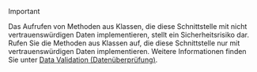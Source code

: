 > [!IMPORTANT]
> Das Aufrufen von Methoden aus Klassen, die diese Schnittstelle mit nicht vertrauenswürdigen Daten implementieren, stellt ein Sicherheitsrisiko dar. Rufen Sie die Methoden aus Klassen auf, die diese Schnittstelle nur mit vertrauenswürdigen Daten implementieren. Weitere Informationen finden Sie unter [Data Validation (Datenüberprüfung)](https://www.owasp.org/index.php/Data_Validation).